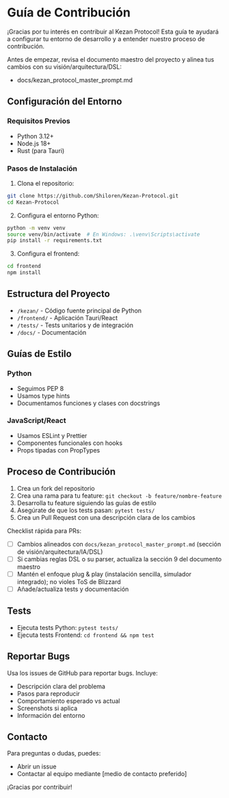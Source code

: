 # Guía de Contribución

¡Gracias por tu interés en contribuir al Kezan Protocol! Esta guía te ayudará a configurar tu entorno de desarrollo y a entender nuestro proceso de contribución.

Antes de empezar, revisa el documento maestro del proyecto y alinea tus cambios con su visión/arquitectura/DSL:

- docs/kezan_protocol_master_prompt.md

## Configuración del Entorno

### Requisitos Previos
- Python 3.12+
- Node.js 18+
- Rust (para Tauri)

### Pasos de Instalación

1. Clona el repositorio:
```bash
git clone https://github.com/Shiloren/Kezan-Protocol.git
cd Kezan-Protocol
```

2. Configura el entorno Python:
```bash
python -m venv venv
source venv/bin/activate  # En Windows: .\venv\Scripts\activate
pip install -r requirements.txt
```

3. Configura el frontend:
```bash
cd frontend
npm install
```

## Estructura del Proyecto

- `/kezan/` - Código fuente principal de Python
- `/frontend/` - Aplicación Tauri/React
- `/tests/` - Tests unitarios y de integración
- `/docs/` - Documentación

## Guías de Estilo

### Python
- Seguimos PEP 8
- Usamos type hints
- Documentamos funciones y clases con docstrings

### JavaScript/React
- Usamos ESLint y Prettier
- Componentes funcionales con hooks
- Props tipadas con PropTypes

## Proceso de Contribución

1. Crea un fork del repositorio
2. Crea una rama para tu feature: `git checkout -b feature/nombre-feature`
3. Desarrolla tu feature siguiendo las guías de estilo
4. Asegúrate de que los tests pasan: `pytest tests/`
5. Crea un Pull Request con una descripción clara de los cambios

Checklist rápida para PRs:
- [ ] Cambios alineados con `docs/kezan_protocol_master_prompt.md` (sección de visión/arquitectura/IA/DSL)
- [ ] Si cambias reglas DSL o su parser, actualiza la sección 9 del documento maestro
- [ ] Mantén el enfoque plug & play (instalación sencilla, simulador integrado); no violes ToS de Blizzard
- [ ] Añade/actualiza tests y documentación

## Tests

- Ejecuta tests Python: `pytest tests/`
- Ejecuta tests Frontend: `cd frontend && npm test`

## Reportar Bugs

Usa los issues de GitHub para reportar bugs. Incluye:
- Descripción clara del problema
- Pasos para reproducir
- Comportamiento esperado vs actual
- Screenshots si aplica
- Información del entorno

## Contacto

Para preguntas o dudas, puedes:
- Abrir un issue
- Contactar al equipo mediante [medio de contacto preferido]

¡Gracias por contribuir!
